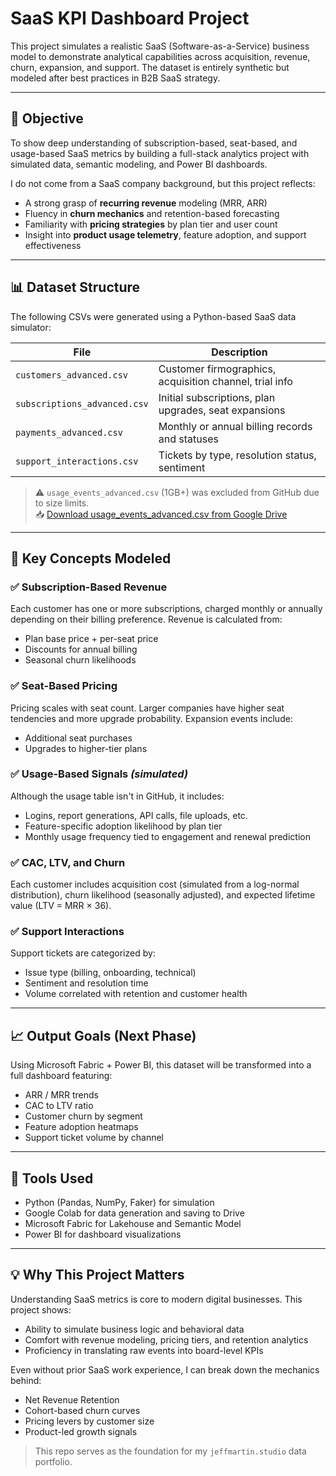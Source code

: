 # SaaS KPI Dashboard Project

This project simulates a realistic SaaS (Software-as-a-Service) business model to demonstrate analytical capabilities across acquisition, revenue, churn, expansion, and support. The dataset is entirely synthetic but modeled after best practices in B2B SaaS strategy.

---

## 📌 Objective
To show deep understanding of subscription-based, seat-based, and usage-based SaaS metrics by building a full-stack analytics project with simulated data, semantic modeling, and Power BI dashboards.

I do not come from a SaaS company background, but this project reflects:
- A strong grasp of **recurring revenue** modeling (MRR, ARR)
- Fluency in **churn mechanics** and retention-based forecasting
- Familiarity with **pricing strategies** by plan tier and user count
- Insight into **product usage telemetry**, feature adoption, and support effectiveness

---

## 📊 Dataset Structure
The following CSVs were generated using a Python-based SaaS data simulator:

| File                        | Description |
|-----------------------------|-------------|
| `customers_advanced.csv`    | Customer firmographics, acquisition channel, trial info |
| `subscriptions_advanced.csv`| Initial subscriptions, plan upgrades, seat expansions |
| `payments_advanced.csv`     | Monthly or annual billing records and statuses |
| `support_interactions.csv`  | Tickets by type, resolution status, sentiment |

> ⚠️ `usage_events_advanced.csv` (1GB+) was excluded from GitHub due to size limits.  
> 📥 [Download usage_events_advanced.csv from Google Drive](https://drive.google.com/file/d/1tyMmYg3rY6yupsCEscW0DMi7MWcURxe1/view?usp=drive_link)

---

## 🧠 Key Concepts Modeled

### ✅ Subscription-Based Revenue
Each customer has one or more subscriptions, charged monthly or annually depending on their billing preference. Revenue is calculated from:
- Plan base price + per-seat price
- Discounts for annual billing
- Seasonal churn likelihoods

### ✅ Seat-Based Pricing
Pricing scales with seat count. Larger companies have higher seat tendencies and more upgrade probability. Expansion events include:
- Additional seat purchases
- Upgrades to higher-tier plans

### ✅ Usage-Based Signals *(simulated)*
Although the usage table isn't in GitHub, it includes:
- Logins, report generations, API calls, file uploads, etc.
- Feature-specific adoption likelihood by plan tier
- Monthly usage frequency tied to engagement and renewal prediction

### ✅ CAC, LTV, and Churn
Each customer includes acquisition cost (simulated from a log-normal distribution), churn likelihood (seasonally adjusted), and expected lifetime value (LTV = MRR × 36).

### ✅ Support Interactions
Support tickets are categorized by:
- Issue type (billing, onboarding, technical)
- Sentiment and resolution time
- Volume correlated with retention and customer health

---

## 📈 Output Goals (Next Phase)
Using Microsoft Fabric + Power BI, this dataset will be transformed into a full dashboard featuring:
- ARR / MRR trends
- CAC to LTV ratio
- Customer churn by segment
- Feature adoption heatmaps
- Support ticket volume by channel

---

## 🧰 Tools Used
- Python (Pandas, NumPy, Faker) for simulation
- Google Colab for data generation and saving to Drive
- Microsoft Fabric for Lakehouse and Semantic Model
- Power BI for dashboard visualizations

---

## 💡 Why This Project Matters
Understanding SaaS metrics is core to modern digital businesses. This project shows:
- Ability to simulate business logic and behavioral data
- Comfort with revenue modeling, pricing tiers, and retention analytics
- Proficiency in translating raw events into board-level KPIs

Even without prior SaaS work experience, I can break down the mechanics behind:
- Net Revenue Retention
- Cohort-based churn curves
- Pricing levers by customer size
- Product-led growth signals

> This repo serves as the foundation for my `jeffmartin.studio` data portfolio.
